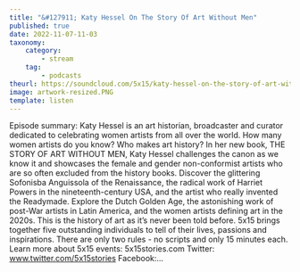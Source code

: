 ```yaml
---
title: "&#127911; Katy Hessel On The Story Of Art Without Men"
published: true
date: 2022-11-07-11-03
taxonomy:
    category:
        - stream
    tag:
        - podcasts
theurl: https://soundcloud.com/5x15/katy-hessel-on-the-story-of-art-without-men
image: artwork-resized.PNG
template: listen
---
```


Episode summary: Katy Hessel is an art historian, broadcaster and curator dedicated to celebrating women artists from all over the world. How many women artists do you know? Who makes art history? In her new book, THE STORY OF ART WITHOUT MEN, Katy Hessel challenges the canon as we know it and showcases the female and gender non-conformist artists who are so often excluded from the history books. Discover the glittering Sofonisba Anguissola of the Renaissance, the radical work of Harriet Powers in the nineteenth-century USA, and the artist who really invented the Readymade. Explore the Dutch Golden Age, the astonishing work of post-War artists in Latin America, and the women artists defining art in the 2020s. This is the history of art as it&rsquo;s never been told before. 5x15 brings together five outstanding individuals to tell of their lives, passions and inspirations. There are only two rules - no scripts and only 15 minutes each. Learn more about 5x15 events: 5x15stories.com Twitter: www.twitter.com/5x15stories Facebook:&hellip;

